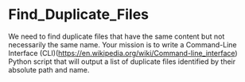 # Find_Duplicate_Files
We need to find duplicate files that have the same content but not necessarily the same name. Your mission is to write a Command-Line Interface (CLI)(https://en.wikipedia.org/wiki/Command-line_interface) Python script that will output a list of duplicate files identified by their absolute path and name.
